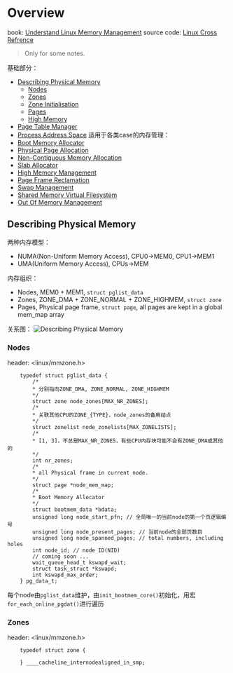 # Overview
book: [Understand Linux Memory Management](https://www.kernel.org/doc/gorman/html/understand/)
source code: [Linux Cross Refrence](http://lxr.free-electrons.com/)

> Only for some notes.

基础部分：
* [Describing Physical Memory](#ch1)
    * [Nodes](#ch1.1)
    * [Zones](#ch1.2)
    * [Zone Initialisation](#ch1.3)
    * [Pages](#ch1.4)
    * [High Memory](#ch1.5)
* [Page Table Manager](#ch2)
* [Process Address Space](#ch3)
适用于各类case的内存管理：
* [Boot Memory Allocator](#ch4)
* [Physical Page Allocation](#ch5)
* [Non-Contiguous Memory Allocation](#ch6)
* [Slab Allocator](#ch7)
* [High Memory Management](#ch8)
* [Page Frame Reclamation](#ch9)
* [Swap Management](#ch10)
* [Shared Memory Virtual Filesystem](#ch11)
* [Out Of Memory Management](#ch12)


<h2 id="ch1">Describing Physical Memory</h2>

两种内存模型：
* NUMA(Non-Uniform Memory Access), CPU0->MEM0, CPU1->MEM1
* UMA(Uniform Memory Access), CPUs->MEM

内存组织：
* Nodes, MEM0 + MEM1, `struct pglist_data`
* Zones, ZONE_DMA + ZONE_NORMAL + ZONE_HIGHMEM, `struct zone`
* Pages, Physical page frame, `struct page`, all pages are kept in a global mem_map array

关系图：
![Describing Physical Memory](https://raw.githubusercontent.com/XiaokeFeng/notes/master/picture/DescribingPhysicalMemory.png)

<h3 id="ch1.1">Nodes</h3>

header: <linux/mmzone.h>

```
    typedef struct pglist_data {
        /*
        * 分别指向ZONE_DMA, ZONE_NORMAL, ZONE_HIGHMEM
        */
        struct zone node_zones[MAX_NR_ZONES];
        /*
        * 关联其他CPU的ZONE_{TYPE}，node_zones的备用结点
        */
        struct zonelist node_zonelists[MAX_ZONELISTS];
        /*
        * [1, 3]，不总是MAX_NR_ZONES，有些CPU内存块可能不会有ZONE_DMA或其他的
        */
        int nr_zones;
        /*
        * all Physical frame in current node.
        */
        struct page *node_mem_map;
        /*
        * Boot Memory Allocator
        */
        struct bootmem_data *bdata;
        unsigned long node_start_pfn; // 全局唯一的当前node的第一个页逻辑编号
        unsigned long node_present_pages; // 当前node的全部页数目
        unsigned long node_spanned_pages; // total numbers, including holes
        int node_id; // node ID(NID)
        // coming soon ...
        wait_queue_head_t kswapd_wait;
        struct task_struct *kswapd;
        int kswapd_max_order;
    } pg_data_t;
```

每个node由`pglist_data`维护，由`init_bootmem_core()`初始化，用宏`for_each_online_pgdat()`进行遍历

<h3 id="ch1.2">Zones</h3>

header: <linux/mmzone.h>

```
    typedef struct zone {
        
    } ____cacheline_internodealigned_in_smp;
```
